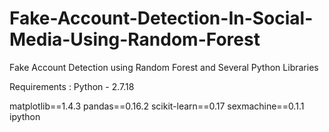 # Fake-Account-Detection-In-Social-Media-Using-Random-Forest
Fake Account Detection using Random Forest and Several Python Libraries


Requirements :
Python - 2.7.18

matplotlib==1.4.3
pandas==0.16.2
scikit-learn==0.17
sexmachine==0.1.1
ipython
